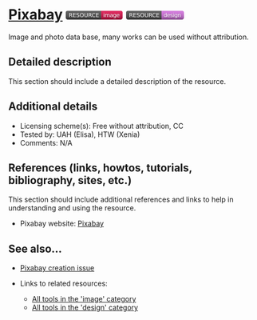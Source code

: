 # [Pixabay](https://pixabay.com/)  [<img src="images/resource-image.png" align="bottom">](https://github.com/e-CLOSE/Toolbox/issues?q=label%3A02_RESOURCE+label%3Aimage) [<img src="images/resource-design.png" align="bottom">](https://github.com/e-CLOSE/Toolbox/issues?q=label%3A02_RESOURCE+label%3Adesign)

Image and photo data base, many works can be used without attribution.


## Detailed description

This section should include a detailed description of the resource.


## Additional details

- Licensing scheme(s): Free without attribution, CC
- Tested by: UAH (Elisa), HTW (Xenia)
- Comments: N/A


## References (links, howtos, tutorials, bibliography, sites, etc.)

This section should include additional references and links to help in
understanding and using the resource.

- Pixabay website: [Pixabay](https://pixabay.com/)


## See also...

- [Pixabay creation issue](https://github.com/e-CLOSE/Toolbox/issues/182)
- Links to related resources:

  - [All tools in the 'image' category](https://github.com/e-CLOSE/Toolbox/issues?q=label%3A02_RESOURCE+label%3Aimage)
  - [All tools in the 'design' category](https://github.com/e-CLOSE/Toolbox/issues?q=label%3A02_RESOURCE+label%3Adesign)
